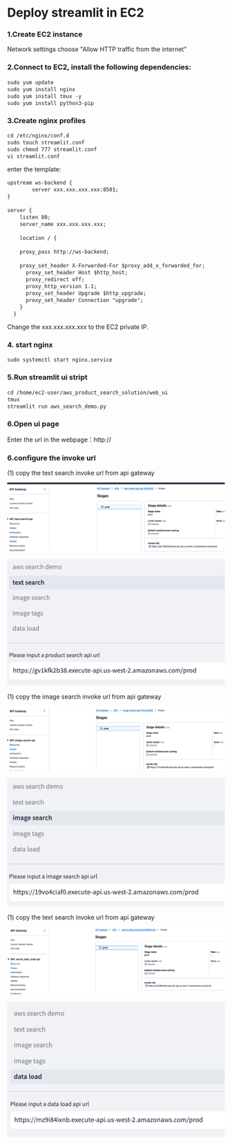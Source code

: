 # Deploy streamlit in EC2

### 1.Create EC2 instance

Network settings choose "Allow HTTP traffic from the internet"

### 2.Connect to EC2, install the following dependencies:

```
sudo yum update
sudo yum install nginx
sudo yum install tmux -y
sudo yum install python3-pip
```

### 3.Create nginx profiles

```
cd /etc/nginx/conf.d
sudo touch streamlit.conf
sudo chmod 777 streamlit.conf
vi streamlit.conf
```

enter the template:

```
upstream ws-backend {
        server xxx.xxx.xxx.xxx:8501;
}

server {
    listen 80;
    server_name xxx.xxx.xxx.xxx;

    location / {
            
    proxy_pass http://ws-backend;

    proxy_set_header X-Forwarded-For $proxy_add_x_forwarded_for;
      proxy_set_header Host $http_host;
      proxy_redirect off;
      proxy_http_version 1.1;
      proxy_set_header Upgrade $http_upgrade;
      proxy_set_header Connection "upgrade";
    }
  }
```

Change the xxx.xxx.xxx.xxx to the EC2 private IP.


### 4. start nginx

```
sudo systemctl start nginx.service
```

### 5.Run streamlit ui stript

```
cd /home/ec2-user/aws_product_search_solution/web_ui
tmux
streamlit run aws_search_demo.py
```

### 6.Open ui page

Enter the url in the webpage：http://<EC2 public IP>

### 6.configure the invoke url

(1) copy the text search invoke url from api gateway

![EC2](../images/text-search.png)

![EC2](../images/text-search-ui.png)

(1) copy the image search invoke url from api gateway

![EC2](../images/image-search.png)

![EC2](../images/image-search-ui.png)

(1) copy the text search invoke url from api gateway

![EC2](../images/data-load.png)

![EC2](../images/data-load-ui.png)
